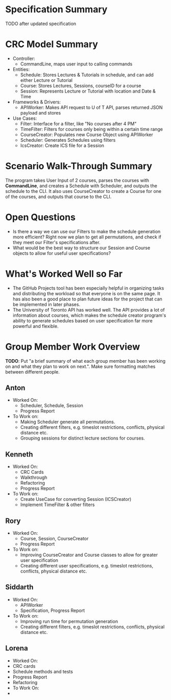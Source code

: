# Specification Summary

TODO after updated specification
# CRC Model Summary
* Controller:
  * CommandLine, maps user input to calling commands
* Entities:
  * Schedule: Stores Lectures & Tutorials in schedule, and can add either Lecture or Tutorial
  * Course: Stores Lectures, Sessions, courseID for a course
  * Session: Represents Lecture or Tutorial with location and Date & Time
* Frameworks & Drivers:
  * APIWorker: Makes API request to U of T API, parses returned JSON payload and stores
* Use Cases:
  * Filter: Interface for a filter, like "No courses after 4 PM"
  * TimeFilter: Filters for courses only being within a certain time range
  * CourseCreator: Populates new Course Object using APIWorker
  * Scheduler: Generates Schedules using filters
  * IcsCreator: Create ICS file for a Session
# Scenario Walk-Through Summary
The program takes User Input of 2 courses, parses the courses with **CommandLine**, and creates a Schedule with Scheduler, and outputs the schedule to the CLI. It also uses CourseCreator to create a Course for one of the courses, and outputs that course to the CLI.

# Open Questions
* Is there a way we can use our Filters to make the schedule generation more efficient? Right now we plan to get all permutations, and check if they meet our Filter's specifications after.
* What would be the best way to structure our Session and Course objects to allow for useful user specifications?

# What's Worked Well so Far
* The GitHub Projects tool has been especially helpful in organizing tasks and distributing the workload so that everyone is on the same page. It has also been a good place to plan future ideas for the project that can be implemented in later phases.
* The University of Toronto API has worked well. The API provides a lot of information about courses, which makes the schedule creator program's ability to generate schedules based on user specification far more powerful and flexible.
# Group Member Work Overview

**TODO**: Put "a brief summary of what each group member has been working on and what they plan to work on next.". Make sure formatting matches between different people.

## Anton
* Worked On:
  * Scheduler, Schedule, Session 
  * Progress Report
* To Work on:
  * Making Scheduler generate all permutations.
  * Creating different filters, e.g. timeslot restrictions, conflicts, physical distance etc.
  * Grouping sessions for distinct lecture sections for courses.
## Kenneth
* Worked On:
  * CRC Cards
  * Walkthrough
  * Refactoring
  * Progress Report
* To Work on:
  * Create UseCase for converting Session (ICSCreator)
  * Implement TimeFilter & other filters
## Rory
* Worked On:
  * Course, Session, CourseCreator
  * Progress Report
* To Work on:
  * Improving CourseCreator and Course classes to allow for greater user specification
  * Creating different user specifications, e.g. timeslot restrictions, conflicts, physical distance etc.
## Siddarth
* Worked On:
  * APIWorker
  * Specification, Progress Report
* To Work on:
  * Improving run time for permutation generation
  * Creating different filters, e.g. timeslot restrictions, conflicts, physical distance etc. 
## Lorena 
* Worked On:
 * CRC cards
 * Schedule methods and tests 
 * Progress Report 
 * Refactoring
* To Work On:
 * 
